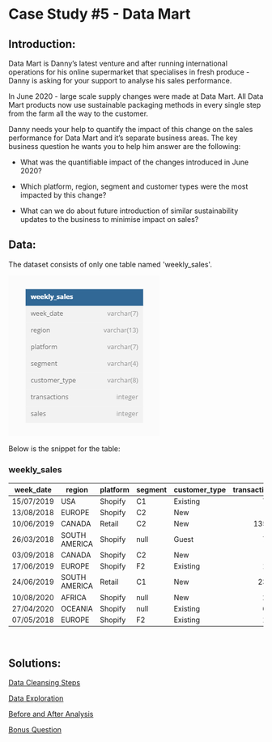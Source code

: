 # **Case Study #5 - Data Mart**

## **Introduction:**

Data Mart is Danny’s latest venture and after running international operations for his online supermarket that specialises in fresh produce - Danny is asking for your support to analyse his sales performance.

In June 2020 - large scale supply changes were made at Data Mart. All Data Mart products now use sustainable packaging methods in every single step from the farm all the way to the customer.

Danny needs your help to quantify the impact of this change on the sales performance for Data Mart and it’s separate business areas. The key business question he wants you to help him answer are the following:

- What was the quantifiable impact of the changes introduced in June 2020?

- Which platform, region, segment and customer types were the most impacted by this change?

- What can we do about future introduction of similar sustainability updates to the business to minimise impact on sales?

## **Data:**

The dataset consists of only one table named 'weekly_sales'.

<img src="images/data-mart-db-diagram.png">

<br>

Below is the snippet for the table:

### **weekly_sales**

| **week_date** | **region**    | **platform** | **segment** | **customer_type** | **transactions** | **sales** |
| ------------- | ------------- | ------------ | ----------- | ----------------- | ---------------: | --------: |
| 15/07/2019    | USA           | Shopify      | C1          | Existing          |              713 |    125177 |
| 13/08/2018    | EUROPE        | Shopify      | C2          | New               |                6 |      1313 |
| 10/06/2019    | CANADA        | Retail       | C2          | New               |            13503 |    420973 |
| 26/03/2018    | SOUTH AMERICA | Shopify      | null        | Guest             |              780 |    156505 |
| 03/09/2018    | CANADA        | Shopify      | C2          | New               |               66 |     11483 |
| 17/06/2019    | EUROPE        | Shopify      | F2          | Existing          |              168 |     38847 |
| 24/06/2019    | SOUTH AMERICA | Retail       | C1          | New               |             2349 |     50350 |
| 10/08/2020    | AFRICA        | Shopify      | null        | New               |              279 |     46890 |
| 27/04/2020    | OCEANIA       | Shopify      | null        | Existing          |              637 |    121856 |
| 07/05/2018    | EUROPE        | Shopify      | F2          | Existing          |              166 |     44578 |

<br>

## **Solutions:**

[Data Cleansing Steps](./schema-solution/a-DataCleansingSteps.md)

[Data Exploration](./schema-solution/b-DataExploration.md)

[Before and After Analysis](./schema-solution/c-BeforeAndAfterAnalysis.md)

[Bonus Question](./schema-solution/d-BonusQuestion.md)
